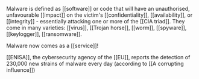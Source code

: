 Malware is defined as [[software]] or code that will have an unauthorised, unfavourable [[impact]] on the victim's [[confidentiality]], [[availability]], or [[integrity]] - essentially attacking one or more of the [[CIA triad]]. They come in many varieties: [[virus]], [[Trojan horse]], [[worm]], [[spyware]], [[keylogger]], [[ransomware]].

Malware now comes as a [[service]]!

[[ENISA]], the cybersecurity agency of the [[EU]], reports the detection of 230,000 new strains of malware every day (according to [[A corrupting influence]])